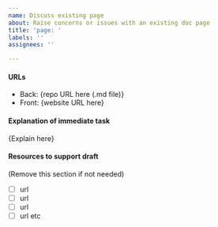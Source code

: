 ```yaml
---
name: Discuss existing page
about: Raise concerns or issues with an existing doc page
title: 'page: '
labels: ''
assignees: ''

---
```


#### URLs

- Back: {repo URL here (.md file)}
- Front: {website URL here}

#### Explanation of immediate task

{Explain here}

#### Resources to support draft

(Remove this section if not needed)

- [ ] url
- [ ] url
- [ ] url
- [ ] url
etc
